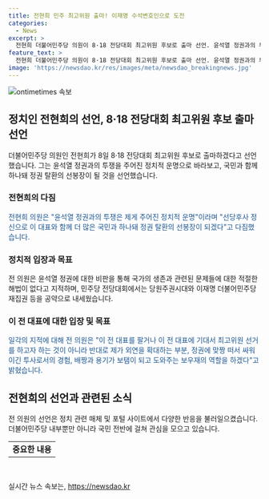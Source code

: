 ```yaml
---
title: 전현희 민주 최고위원 출마! 이재명 수석변호인으로 도전
categories:
  - News
excerpt: >
  전현희 더불어민주당 의원이 8·18 전당대회 최고위원 후보로 출마 선언. 윤석열 정권과의 투쟁, 이재명과 함께 정권 탈환 선봉장 다짐. 윤 대통령 부부 법의 심판대에 세우기 위한 담대한 지도부 선택 강조. 대통령 4년 중임제 개헌, 이전 대표 친분 경쟁과는 상반된 외연 확대와 정권 투쟁 경험으로 지지 얻겠다고 밝힘.
feature_text: >
  전현희 더불어민주당 의원이 8·18 전당대회 최고위원 후보로 출마 선언. 윤석열 정권과의 투쟁, 이재명과 함께 정권 탈환 선봉장 다짐. 윤 대통령 부부 법의 심판대에 세우기 위한 담대한 지도부 선택 강조. 대통령 4년 중임제 개헌, 이전 대표 친분 경쟁과는 상반된 외연 확대와 정권 투쟁 경험으로 지지 얻겠다고 밝힘.
image: 'https://newsdao.kr/res/images/meta/newsdao_breakingnews.jpg'
---
```


<p><img src="https://newsdao.kr/res/images/meta/newsdao_breakingnews.jpg" alt="ontimetimes 속보" /></p>

<h2 data-ke-size="size26">정치인 전현희의 선언, 8·18 전당대회 최고위원 후보 출마 선언</h2>

<p data-ke-size="size16">더불어민주당 의원인 전현희가 8일 8·18 전당대회 최고위원 후보로 출마하겠다고 선언했습니다. 그는 윤석열 정권과의 투쟁을 주어진 정치적 운명으로 바라보고, 국민과 함께 하나돼 정권 탈환의 선봉장이 될 것을 선언했습니다.</p>

<h3>전현희의 다짐</h3>

<p data-ke-size="size16"><span style="color: #1a5490;">전현희 의원은 "윤석열 정권과의 투쟁은 제게 주어진 정치적 운명"이라며 "선당후사 정신으로 이 대표와 함께 더 많은 국민과 하나돼 정권 탈환의 선봉장이 되겠다"고 다짐했습니다.</span></p>

<h3>정치적 입장과 목표</h3>

<p data-ke-size="size16">전 의원은 윤석열 정권에 대한 비판을 통해 국가의 생존과 관련된 문제들에 대한 적절한 해법이 없다고 지적하며, 민주당 전당대회에서는 당원주권시대와 이재명 더불어민주당 재집권 등을 공약으로 내세웠습니다.</p>

<h3>이 전 대표에 대한 입장 및 목표</h3>

<p data-ke-size="size16"><span style="color: #1a5490;">일각의 지적에 대해 전 의원은 "이 전 대표를 팔거나 이 전 대표에 기대서 최고위원 선거를 하고자 하는 것이 아니라 반대로 제가 외연을 확대하는 부분, 정권에 맞짱 떠서 싸워 이긴 투사로서의 경험, 배짱과 용기가 보탬이 되고 도와주는 보우재의 역할을 하겠다"고 밝혔습니다.</span></p>

<h2 data-ke-size="size26">전현희의 선언과 관련된 소식</h2>

<p data-ke-size="size16">전 의원의 선언은 정치 관련 매체 및 포털 사이트에서 다양한 반응을 불러일으켰습니다. 더불어민주당 내부뿐만 아니라 국민 전반에 걸쳐 관심을 모으고 있습니다.</p>

<table>
<tbody>
<tr>
<td style="text-align: center; height: 17px;"><b>중요한 내용</b></td>
</tr>
</tbody>
</table>

<p data-ke-size="size16">&nbsp;</p>
실시간 뉴스 속보는, <a href="https://newsdao.kr" rel="dofollow">https://newsdao.kr</a>


